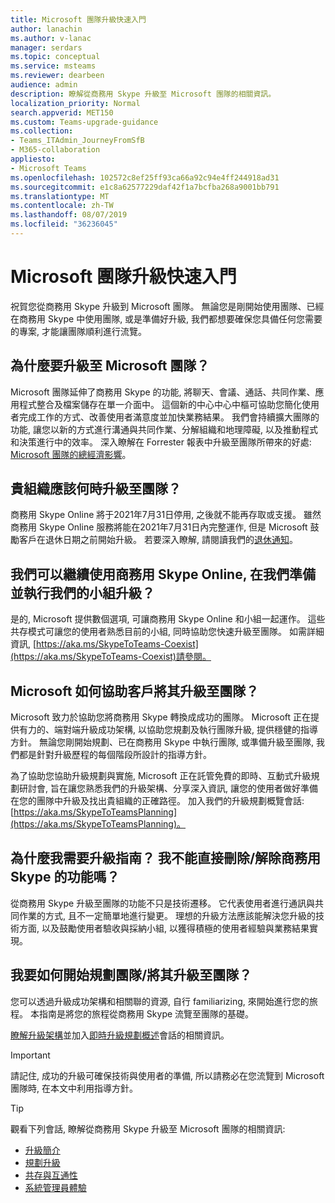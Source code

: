 ```yaml
---
title: Microsoft 團隊升級快速入門
author: lanachin
ms.author: v-lanac
manager: serdars
ms.topic: conceptual
ms.service: msteams
ms.reviewer: dearbeen
audience: admin
description: 瞭解從商務用 Skype 升級至 Microsoft 團隊的相關資訊。
localization_priority: Normal
search.appverid: MET150
ms.custom: Teams-upgrade-guidance
ms.collection:
- Teams_ITAdmin_JourneyFromSfB
- M365-collaboration
appliesto:
- Microsoft Teams
ms.openlocfilehash: 102572c8ef25ff93ca66a92c94e4ff244918ad31
ms.sourcegitcommit: e1c8a62577229daf42f1a7bcfba268a9001bb791
ms.translationtype: MT
ms.contentlocale: zh-TW
ms.lasthandoff: 08/07/2019
ms.locfileid: "36236045"
---
```

# <a name="getting-started-with-your-microsoft-teams-upgrade"></a>Microsoft 團隊升級快速入門

祝賀您從商務用 Skype 升級到 Microsoft 團隊。 無論您是剛開始使用團隊、已經在商務用 Skype 中使用團隊, 或是準備好升級, 我們都想要確保您具備任何您需要的專案, 才能讓團隊順利進行流覽。

## <a name="why-upgrade-to-microsoft-teams"></a>為什麼要升級至 Microsoft 團隊？

Microsoft 團隊延伸了商務用 Skype 的功能, 將聊天、會議、通話、共同作業、應用程式整合及檔案儲存在單一介面中。 這個新的中心中心中樞可協助您簡化使用者完成工作的方式、改善使用者滿意度並加快業務結果。 我們會持續擴大團隊的功能, 讓您以新的方式進行溝通與共同作業、分解組織和地理障礙, 以及推動程式和決策進行中的效率。 深入瞭解在 Forrester 報表中升級至團隊所帶來的好處: [Microsoft 團隊的總經濟影響](https://www.microsoft.com/en-us/microsoft-365/blog/wp-content/uploads/sites/2/2019/04/Total-Economic-Impact-Microsoft-Teams-Infographic.pdf)。  

## <a name="when-should-my-organization-upgrade-to-teams"></a>貴組織應該何時升級至團隊？

商務用 Skype Online 將于2021年7月31日停用, 之後就不能再存取或支援。 雖然商務用 Skype Online 服務將能在2021年7月31日內完整運作, 但是 Microsoft 鼓勵客戶在退休日期之前開始升級。  若要深入瞭解, 請閱讀我們的[退休通知](https://aka.ms/sfboannounce)。

## <a name="can-we-continue-to-use-skype-for-business-online-as-we-prepare-for-and-execute-our-upgrade-to-teams"></a>我們可以繼續使用商務用 Skype Online, 在我們準備並執行我們的小組升級？

是的, Microsoft 提供數個選項, 可讓商務用 Skype Online 和小組一起運作。 這些共存模式可讓您的使用者熟悉目前的小組, 同時協助您快速升級至團隊。 如需詳細資訊, [https://aka.ms/SkypeToTeams-Coexist](https://aka.ms/SkypeToTeams-Coexist)請參閱。
 
## <a name="how-is-microsoft-helping-customers-with-their-upgrade-to-teams"></a>Microsoft 如何協助客戶將其升級至團隊？ 

Microsoft 致力於協助您將商務用 Skype 轉換成成功的團隊。 Microsoft 正在提供有力的、端對端升級成功架構, 以協助您規劃及執行團隊升級, 提供穩健的指導方針。 無論您剛開始規劃、已在商務用 Skype 中執行團隊, 或準備升級至團隊, 我們都是針對升級歷程的每個階段所設計的指導方針。

為了協助您協助升級規劃與實施, Microsoft 正在託管免費的即時、互動式升級規劃研討會, 旨在讓您熟悉我們的升級架構、分享深入資訊, 讓您的使用者做好準備在您的團隊中升級及找出貴組織的正確路徑。 加入我們的升級規劃概覽會話: [https://aka.ms/SkypeToTeamsPlanning](https://aka.ms/SkypeToTeamsPlanning)。
 
## <a name="why-do-i-need-upgrade-guidance-cant-i-just-deletedecommission-skype-for-business"></a>為什麼我需要升級指南？ 我不能直接刪除/解除商務用 Skype 的功能嗎？ 

從商務用 Skype 升級至團隊的功能不只是技術遷移。 它代表使用者進行通訊與共同作業的方式, 且不一定簡單地進行變更。 理想的升級方法應該能解決您升級的技術方面, 以及鼓勵使用者驗收與採納小組, 以獲得積極的使用者經驗與業務結果實現。 

## <a name="where-do-i-start-planning-for-teamsmy-upgrade-to-teams"></a>我要如何開始規劃團隊/將其升級至團隊？ 

您可以透過升級成功架構和相關聯的資源, 自行 familiarizing, 來開始進行您的旅程。 本指南是將您的旅程從商務用 Skype 流覽至團隊的基礎。

[瞭解升級架構](upgrade-framework.md)並加入[即時升級規劃概述](https://aka.ms/SkypeToTeamsPlanning)會話的相關資訊。

> [!IMPORTANT]
> 請記住, 成功的升級可確保技術與使用者的準備, 所以請務必在您流覽到 Microsoft 團隊時, 在本文中利用指導方針。

> [!Tip]
> 觀看下列會話, 瞭解從商務用 Skype 升級至 Microsoft 團隊的相關資訊:
> - [升級簡介](https://aka.ms/teams-upgrade-intro)
> - [規劃升級](https://aka.ms/teams-upgrade-plan)
> - [共存與互通性](https://aka.ms/teams-upgrade-coexistence-interop)
> - [系統管理員體驗](https://aka.ms/teams-upgrade-admin)
